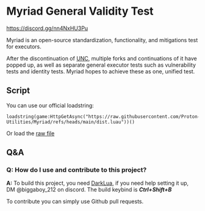 # Myriad General Validity Test

<https://discord.gg/nn4NxHU3Pu>

Myriad is an open-source standardization, functionality, and mitigations test for executors.

After the discontinuation of [UNC](https://github.com/unified-naming-convention/NamingStandard), multiple forks and continuations of it have popped up, as well as separate general executor tests such as vulnerability tests and identity tests. Myriad hopes to achieve these as one, unified test.

## Script

You can use our official loadstring:

```luau
loadstring(game:HttpGetAsync("https://raw.githubusercontent.com/Proton-Utilities/Myriad/refs/heads/main/dist.luau"))()
```

Or load the [raw file](dist.luau)

## Q&A

### **Q:** How do I use and contribute to this project?

**A:** To build this project, you need [DarkLua](https://github.com/seaofvoices/darklua), if you need help setting it up, DM @biggaboy_212 on discord. The build keybind is ***Ctrl+Shift+B***

To contribute you can simply use Github pull requests.
